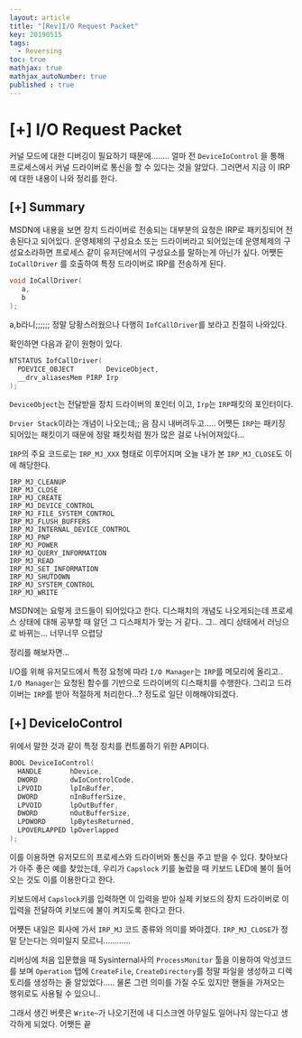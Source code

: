 ```yaml
---
layout: article
title: "[Rev]I/O Request Packet"
key: 20190515
tags:
  - Reversing
toc: true
mathjax: true
mathjax_autoNumber: true
published : true
---
```


# [+] I/O Request Packet

<!--more-->

커널 모드에 대한 디버깅이 필요하기 때문에........ 얼마 전 `DeviceIoControl` 을 통해 프로세스에서 커널 드라이버로 통신을 할 수 있다는 것을 알았다. 그러면서 지금 이 IRP에 대한 내용이 나와 정리를 한다.

## [+] Summary

MSDN에 내용을 보면 장치 드라이버로 전송되는 대부분의 요청은 IRP로 패키징되어 전송된다고 되어있다. 운영체제의 구성요소 또는 드라이버라고 되어있는데 운영체제의 구성요소라하면 프로세스 같이 유저단에서의 구성요소를 말하는게 아닌가 싶다. 어쨋든 `IoCallDriver` 를 호출하여 특정 드라이버로 IRP를 전송하게 된다.

```c++
void IoCallDriver(
   a,
   b
);
```

a,b라니;;;;;; 정말 당황스러웠으나 다행히 `IofCallDriver`를 보라고 친절히 나와있다.

확인하면 다음과 같이 원형이 있다.

```c++
NTSTATUS IofCallDriver(
  PDEVICE_OBJECT        DeviceObject,
  __drv_aliasesMem PIRP Irp
);
```

`DeviceObject`는 전달받을 장치 드라이버의 포인터 이고, `Irp`는 `IRP`패킷의 포인터이다.

`Drvier Stack`이라는 개념이 나오는데;; 음 잠시 내버려두고..... 어쨋든 `IRP`는 패키징 되어있는 패킷이기 때문에 정말 패킷처럼 뭔가 많은 걸로 나뉘어져있다...

`IRP`의 주요 코드로는 `IRP_MJ_XXX` 형태로 이루어지며 오늘 내가 본 `IRP_MJ_CLOSE`도 이에 해당한다.

```
IRP_MJ_CLEANUP
IRP_MJ_CLOSE
IRP_MJ_CREATE
IRP_MJ_DEVICE_CONTROL
IRP_MJ_FILE_SYSTEM_CONTROL
IRP_MJ_FLUSH_BUFFERS
IRP_MJ_INTERNAL_DEVICE_CONTROL
IRP_MJ_PNP
IRP_MJ_POWER
IRP_MJ_QUERY_INFORMATION
IRP_MJ_READ
IRP_MJ_SET_INFORMATION
IRP_MJ_SHUTDOWN
IRP_MJ_SYSTEM_CONTROL
IRP_MJ_WRITE
```

MSDN에는 요렇게 코드들이 되어있다고 한다. 디스패치의 개념도 나오게되는데 프로세스 상태에 대해 공부할 때 알던 그 디스패치가 맞는 거 같다.. 그.. 레디 상태에서 러닝으로 바뀌는... 너무너무 으렵당

정리를 해보자면...

I/O를 위해 유저모드에서 특정 요청에 따라 `I/O Manager`는 `IRP`를 메모리에 올리고.. `I/O Manager`는 요청된 함수를 기반으로 드라이버의 디스패치를 수행한다. 그리고 드라이버는 `IRP`를 받아 적절하게 처리한다...? 정도로 일단 이해해야되겠다.

## [+] DeviceIoControl

위에서 말한 것과 같이 특정 장치를 컨트롤하기 위한 API이다.

```c++
BOOL DeviceIoControl(
  HANDLE       hDevice,
  DWORD        dwIoControlCode,
  LPVOID       lpInBuffer,
  DWORD        nInBufferSize,
  LPVOID       lpOutBuffer,
  DWORD        nOutBufferSize,
  LPDWORD      lpBytesReturned,
  LPOVERLAPPED lpOverlapped
);
```

이를 이용하면 유저모드의 프로세스와 드라이버와 통신을 주고 받을 수 있다. 찾아보다가 아주 좋은 예를 찾았는데, 우리가 `Capslock` 키를 눌렀을 때 키보드 LED에 불이 들어오는 것도 이를 이용한다고 한다.

키보드에서 `Capslock`키를 입력하면 이 입력을 받아 실제 키보드의 장치 드라이버로 이 입력을 전달하여 키보드에 불이 켜지도록 한다고 한다.

어쩃든 내일은 회사에 가서 `IRP_MJ` 코드 종류와 의미를 봐야겠다. `IRP_MJ_CLOSE`가 정말 닫는다는 의미일지 모르니............ 

리버싱에 처음 입문했을 때 Sysinternal사의 `ProcessMonitor` 툴을 이용하여 악성코드를 보며 `Operation` 탭에 `CreateFile`, `CreateDirectory`를 정말 파일을 생성하고 디렉토리를 생성하는 줄 알았었다..... 물론 그런 의미를 가질 수도 있지만 핸들을 가져오는 행위로도 사용될 수 있으니.. 

그래서 생긴 버릇은 `Write~`가 나오기전에 내 디스크엔 아무일도 일어나지 않는다고 생각하게 되었다. 어쨋든 끝

